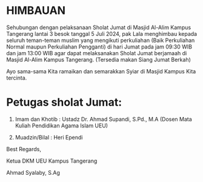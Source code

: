 # HIMBAUAN

Sehubungan dengan pelaksanaan Sholat Jumat di Masjid Al-Alim Kampus Tangerang lantai 3 besok tanggal 5 Juli 2024, pak Lala menghimbau kepada seluruh teman-teman muslim yang mengikuti perkuliahan (Baik Perkuliahan Normal maupun Perkuliahan Pengganti) di hari Jumat pada jam 09:30 WIB dan jam 13:00 WIB agar dapat melaksanakan Sholat Jumat berjamaah di Masjid Al-Alim Kampus Tangerang.
(Tersedia makan Siang Jumat Berkah)

Ayo sama-sama Kita ramaikan dan semarakkan Syiar di Masjid Kampus Kita tercinta.

# Petugas sholat Jumat:

1. Imam dan Khotib : Ustadz Dr. Ahmad Supandi, S.Pd., M.A
       (Dosen Mata Kuliah 
        Pendidikan Agama 
        Islam UEU)
  
2. Muadzin/Bilal : 
        Heri Ependi


Best Regards,

Ketua DKM 
UEU Kampus Tangerang 

Ahmad Syalaby, S.Ag